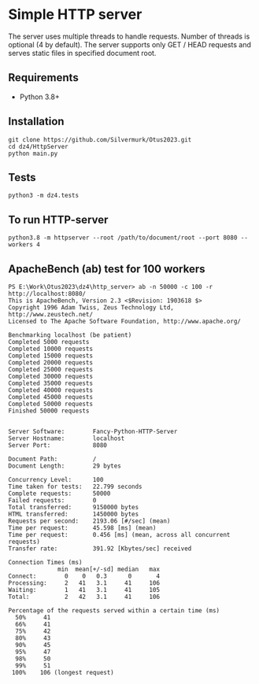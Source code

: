 # Simple HTTP server
The server uses multiple threads to handle requests. Number of threads is optional (4 by default).
The server supports only GET / HEAD requests and serves static files in specified document root.

## **Requirements**
* Python 3.8+

## **Installation**
```
git clone https://github.com/Silvermurk/Otus2023.git
cd dz4/HttpServer
python main.py
```

## **Tests**
```
python3 -m dz4.tests
```

## **To run HTTP-server**
```
python3.8 -m httpserver --root /path/to/document/root --port 8080 --workers 4
```

## **ApacheBench (ab) test for 100 workers**
```
PS E:\Work\Otus2023\dz4\http_server> ab -n 50000 -c 100 -r http://localhost:8080/
This is ApacheBench, Version 2.3 <$Revision: 1903618 $>
Copyright 1996 Adam Twiss, Zeus Technology Ltd, http://www.zeustech.net/
Licensed to The Apache Software Foundation, http://www.apache.org/

Benchmarking localhost (be patient)
Completed 5000 requests
Completed 10000 requests
Completed 15000 requests
Completed 20000 requests
Completed 25000 requests
Completed 30000 requests
Completed 35000 requests
Completed 40000 requests
Completed 45000 requests
Completed 50000 requests
Finished 50000 requests


Server Software:        Fancy-Python-HTTP-Server
Server Hostname:        localhost
Server Port:            8080

Document Path:          /
Document Length:        29 bytes

Concurrency Level:      100
Time taken for tests:   22.799 seconds
Complete requests:      50000
Failed requests:        0
Total transferred:      9150000 bytes
HTML transferred:       1450000 bytes
Requests per second:    2193.06 [#/sec] (mean)
Time per request:       45.598 [ms] (mean)
Time per request:       0.456 [ms] (mean, across all concurrent requests)
Transfer rate:          391.92 [Kbytes/sec] received

Connection Times (ms)
              min  mean[+/-sd] median   max
Connect:        0    0   0.3      0       4
Processing:     2   41   3.1     41     106
Waiting:        1   41   3.1     41     105
Total:          2   42   3.1     41     106

Percentage of the requests served within a certain time (ms)
  50%     41
  66%     41
  75%     42
  80%     43
  90%     45
  95%     47
  98%     50
  99%     51
 100%    106 (longest request)

```
